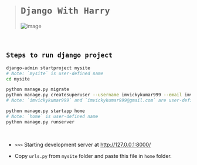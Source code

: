 ># `Django With Harry`
>
>![image](https://github.com/imvickykumar999/DjangoWithHarry/assets/50515418/84ed74a9-b790-4762-9f1e-52e894e1204b)

<br>

## `Steps to run django project`

```bash
django-admin startproject mysite
# Note: `mysite` is user-defined name
cd mysite

python manage.py migrate
python manage.py createsuperuser --username imvickykumar999 --email imvickykumar999@gmail.com
# Note: `imvickykumar999` and `imvickykumar999@gmail.com` are user-defined names

python manage.py startapp home
# Note: `home` is user-defined name
python manage.py runserver
```

<br>

- `>>>` Starting development server at http://127.0.0.1:8000/

- Copy `urls.py` from `mysite` folder and paste this file in `home` folder.
